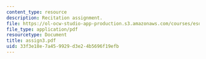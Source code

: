 ```yaml
---
content_type: resource
description: Recitation assignment.
file: https://ol-ocw-studio-app-production.s3.amazonaws.com/courses/esd-10-introduction-to-technology-and-policy-fall-2006/33f3e18e7a459929d3e24b5696f19efb_assign3.pdf
file_type: application/pdf
resourcetype: Document
title: assign3.pdf
uid: 33f3e18e-7a45-9929-d3e2-4b5696f19efb
---
```

